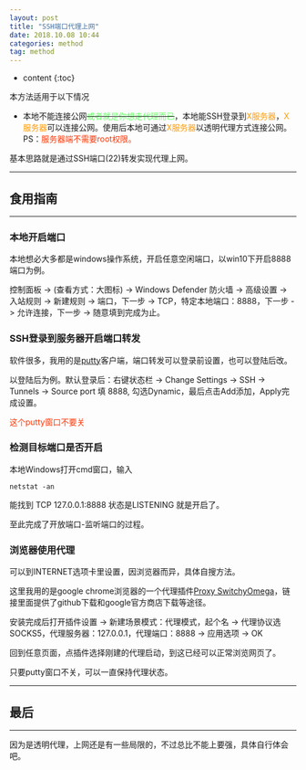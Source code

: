 ```yaml
---
layout: post
title: "SSH端口代理上网"
date: 2018.10.08 10:44
categories: method
tag: method
---
```

* content
{:toc}


本方法适用于以下情况

 + 本地不能连接公网<del><font color="#66FF66">或者就是你想走代理而已</font></del>，本地能SSH登录到<font color="#FF9900">X服务器</font>，<font color="#FF9900">X服务器</font>可以连接公网。使用后本地可通过<font color="#FF9900">X服务器</font>以透明代理方式连接公网。 PS：<font color="#FF3300">服务器端不需要root权限。</font>

基本思路就是通过SSH端口(22)转发实现代理上网。

---

## 食用指南

---
### 本地开启端口

本地想必大多都是windows操作系统，开启任意空闲端口，以win10下开启8888端口为例。

控制面板 -> (查看方式：大图标) -> Windows Defender 防火墙 -> 高级设置 -> 入站规则 -> 新建规则 -> 端口，下一步 -> TCP，特定本地端口：8888，下一步 -> 允许连接，下一步 -> 随意填到完成为止。


### SSH登录到服务器开启端口转发

软件很多，我用的是[putty](https://www.chiark.greenend.org.uk/~sgtatham/putty/latest.html)客户端，端口转发可以登录前设置，也可以登陆后改。

以登陆后为例。默认登录后：右键状态栏 -> Change Settings -> SSH -> Tunnels -> Source port 填 8888, 勾选Dynamic，最后点击Add添加，Apply完成设置。

<font color="#FF3300">这个putty窗口不要关</font>


### 检测目标端口是否开启

本地Windows打开cmd窗口，输入

	netstat -an

能找到 TCP 127.0.0.1:8888 状态是LISTENING 就是开启了。

至此完成了开放端口-监听端口的过程。


### 浏览器使用代理

可以到INTERNET选项卡里设置，因浏览器而异，具体自搜方法。

这里我用的是google chrome浏览器的一个代理插件[Proxy SwitchyOmega](https://www.switchyomega.com/)，链接里面提供了github下载和google官方商店下载等途径。

安装完成后打开插件设置 -> 新建场景模式：代理模式，起个名 -> 代理协议选SOCKS5，代理服务器：127.0.0.1，代理端口：8888 -> 应用选项 -> OK

回到任意页面，点插件选择刚建的代理启动，到这已经可以正常浏览网页了。

只要putty窗口不关，可以一直保持代理状态。

---

## 最后

---

因为是透明代理，上网还是有一些局限的，不过总比不能上要强，具体自行体会吧。
